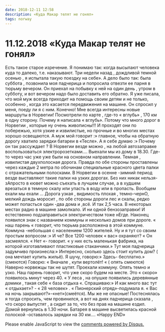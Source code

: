 ```yaml
---
date: 2018-12-11 12:58
description: «Куда Макар телят не гонял»
tags: norway
---
```

# 11.12.2018 «Куда Макар телят не гонял»

Есть такое старое изречение. Я понимаю так: когда высылают человека куда то далеко, т.е. наказывают.  Три недели назад , дождливой темной осенью , я испытала такую поездку на себе». А дело было так: была суббота , позвонила моя падчерица и попросила отвезти ее парня в тюрьму вечером. Он приехал на побывку к ней на один день , утром в субботу, и вот вечером надо было доставить его обратно. Я уже писала, что мой муж всегда приходит на помощь своим детям  и не только, особенно , когда это касается передвижения на машине. Он спросил у меня, поеду ли я с ним. Конечно! Мне всегда интересны новые маршруты в Норвегии! Посмотрели по карте , где-то « вглубь» , 170 км в одну сторону. Почему я написала « вглубь». Потому что много дорог в Норвегии , которые ну очень живописны!!! И проходят они по побережью, хотя узкие и извилистые, но прочные и во многих местах хорошо освещаются. А муж мой говорит :» главное, чтобы на обратную дорогу хватило зарядки батареи в «Тесле». А я себе думаю :» Почему он так рассуждает ? В Норвегии везде можно , на любой автозаправке воспользоваться электророзетками....   Выехали мы  из дому в 18.30. Где-то через час уже уже были на основном направлении. Темная , извилистая двухполосная дорога. Правда по обе стороны  проставлены через каждые 2 метра по обочинам специальные красного цвета палки с отражательными полосками. В Норвегии в осенне -зимний период  везде выставляют такие палки на узких дорогах.  Без них никак нельзя-зАпросто в кювет можно съехать в лучшем случае, а в худшем врезаться в темную скалу или упасть в воду или в пропасть. Вообщем ехали мы ехали ... Дорога узкая , видимость плохая , темно-чернО, мелкий дождь моросит , по обе стороны дороги лес и скалы, редко может попасться один -два дома и ,всё. И так 2,5 часа. В некоторых местах радио в машине замолкало. И ни одной бензозаправки! И естественно подзаправиться электричеством тоже нЕгде. Наконец появился знак с названием коммуны и несколько домов при дороге. « наш парень « говорит, что  тюрьма расположена в этой коммуне. Коммуна -небольшая с населением 1200 жителей. Ну и я тут со своим простым вопросом :» И че? Все 1200 человек « вас» охраняют? « Он засмеялся. « Нет «- говорит. « у них есть маленькая фабрика, на которой изготавливают пластиковые стаканчики.»  Тут моя падчерица задумчиво произнесла:» Интересно, сколько здесь стоит купить дом? ( она мечтает купить жильё). Я шучу, говорю:» Здесь- бесплатно.»  (смеются) Говорю: « Вначале , купи вертолёт! « ( опять смеются)  Наверно норвежцы так не шутят.   Проехали коммуну. Опять темно и узко. Наш парень говорит, что уже скоро  будем на месте. Это « скоро» появилось минут через 40.  « У леса , на опушке  появились деревянные домики , такая себе « база отдыха «. Спрашиваю:» И как много вас тут « отдыхает»? - « 28 человек» .  « Пионерский отряд»-подумала я.  « Вас на ночь закрывают?»-«нет»(смеётся). Мы же не опасные! Постеснялась я тогда спросить, чем провинился, а вот на днях падчерица сказала , что скоро выпустят , а сидит за то,  что без прав на машине ездил.       Домой вернулись в 1.30 ночи. Батарея в машине высветилась красной полоской -оставалось  зарядки на 30 км.... «Happy END»

<div id="disqus_thread"></div>
<script>
    /**
    *  RECOMMENDED CONFIGURATION VARIABLES: EDIT AND UNCOMMENT THE SECTION BELOW TO INSERT DYNAMIC VALUES FROM YOUR PLATFORM OR CMS.
    *  LEARN WHY DEFINING THESE VARIABLES IS IMPORTANT: https://disqus.com/admin/universalcode/#configuration-variables    */
    /*
    var disqus_config = function () {
    this.page.url = PAGE_URL;  // Replace PAGE_URL with your page's canonical URL variable
    this.page.identifier = PAGE_IDENTIFIER; // Replace PAGE_IDENTIFIER with your page's unique identifier variable
    };
    */
    (function() { // DON'T EDIT BELOW THIS LINE
    var d = document, s = d.createElement('script');
    s.src = 'https://irina-blog-1.disqus.com/embed.js';
    s.setAttribute('data-timestamp', +new Date());
    (d.head || d.body).appendChild(s);
    })();
</script>
<noscript>Please enable JavaScript to view the <a href="https://disqus.com/?ref_noscript">comments powered by Disqus.</a></noscript>
